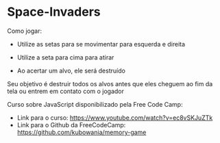 # Space-Invaders

Como jogar:

- Utilize as setas para se movimentar para esquerda e direita
- Utilize a seta para cima para atirar

- Ao acertar um alvo, ele será destruído

Seu objetivo é destruir todos os alvos antes que eles cheguem ao fim da tela ou entrem em contato com o jogador

Curso sobre JavaScript disponibilizado pela Free Code Camp:
  - Link para o curso: https://www.youtube.com/watch?v=ec8vSKJuZTk
  - Link para o Github da FreeCodeCamp: https://github.com/kubowania/memory-game
